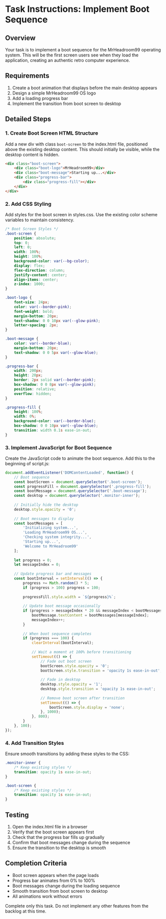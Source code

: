 # Task Instructions: Implement Boot Sequence

## Overview
Your task is to implement a boot sequence for the MrHeadroom99 operating system. This will be the first screen users see when they load the application, creating an authentic retro computer experience.

## Requirements
1. Create a boot animation that displays before the main desktop appears
2. Design a simple MrHeadroom99 OS logo
3. Add a loading progress bar
4. Implement the transition from boot screen to desktop

## Detailed Steps

### 1. Create Boot Screen HTML Structure
Add a new div with class `boot-screen` to the index.html file, positioned above the existing desktop content. This should initially be visible, while the desktop content is hidden.

```html
<div class="boot-screen">
    <div class="boot-logo">MrHeadroom99</div>
    <div class="boot-message">Starting up...</div>
    <div class="progress-bar">
        <div class="progress-fill"></div>
    </div>
</div>
```

### 2. Add CSS Styling
Add styles for the boot screen in styles.css. Use the existing color scheme variables to maintain consistency.

```css
/* Boot Screen Styles */
.boot-screen {
    position: absolute;
    top: 0;
    left: 0;
    width: 100%;
    height: 100%;
    background-color: var(--bg-color);
    display: flex;
    flex-direction: column;
    justify-content: center;
    align-items: center;
    z-index: 1000;
}

.boot-logo {
    font-size: 24px;
    color: var(--border-pink);
    font-weight: bold;
    margin-bottom: 20px;
    text-shadow: 0 0 10px var(--glow-pink);
    letter-spacing: 2px;
}

.boot-message {
    color: var(--border-blue);
    margin-bottom: 20px;
    text-shadow: 0 0 5px var(--glow-blue);
}

.progress-bar {
    width: 200px;
    height: 20px;
    border: 2px solid var(--border-pink);
    box-shadow: 0 0 8px var(--glow-pink);
    position: relative;
    overflow: hidden;
}

.progress-fill {
    height: 100%;
    width: 0%;
    background-color: var(--border-blue);
    box-shadow: 0 0 10px var(--glow-blue);
    transition: width 0.1s ease-in-out;
}
```

### 3. Implement JavaScript for Boot Sequence
Create the JavaScript code to animate the boot sequence. Add this to the beginning of script.js:

```javascript
document.addEventListener('DOMContentLoaded', function() {
    // Boot sequence
    const bootScreen = document.querySelector('.boot-screen');
    const progressFill = document.querySelector('.progress-fill');
    const bootMessage = document.querySelector('.boot-message');
    const desktop = document.querySelector('.monitor-inner');
    
    // Initially hide the desktop
    desktop.style.opacity = '0';
    
    // Boot messages to display
    const bootMessages = [
        'Initializing system...',
        'Loading MrHeadroom99 OS...',
        'Checking system integrity...',
        'Starting up...',
        'Welcome to MrHeadroom99'
    ];
    
    let progress = 0;
    let messageIndex = 0;
    
    // Update progress bar and messages
    const bootInterval = setInterval(() => {
        progress += Math.random() * 5;
        if (progress > 100) progress = 100;
        
        progressFill.style.width = `${progress}%`;
        
        // Update boot message occasionally
        if (progress > messageIndex * 20 && messageIndex < bootMessages.length) {
            bootMessage.textContent = bootMessages[messageIndex];
            messageIndex++;
        }
        
        // When boot sequence completes
        if (progress === 100) {
            clearInterval(bootInterval);
            
            // Wait a moment at 100% before transitioning
            setTimeout(() => {
                // Fade out boot screen
                bootScreen.style.opacity = '0';
                bootScreen.style.transition = 'opacity 1s ease-in-out';
                
                // Fade in desktop
                desktop.style.opacity = '1';
                desktop.style.transition = 'opacity 1s ease-in-out';
                
                // Remove boot screen after transition
                setTimeout(() => {
                    bootScreen.style.display = 'none';
                }, 1000);
            }, 800);
        }
    }, 100);
});
```

### 4. Add Transition Styles
Ensure smooth transitions by adding these styles to the CSS:

```css
.monitor-inner {
    /* Keep existing styles */
    transition: opacity 1s ease-in-out;
}

.boot-screen {
    /* Keep existing styles */
    transition: opacity 1s ease-in-out;
}
```

## Testing
1. Open the index.html file in a browser
2. Verify that the boot screen appears first
3. Check that the progress bar fills up gradually
4. Confirm that boot messages change during the sequence
5. Ensure the transition to the desktop is smooth

## Completion Criteria
- Boot screen appears when the page loads
- Progress bar animates from 0% to 100%
- Boot messages change during the loading sequence
- Smooth transition from boot screen to desktop
- All animations work without errors

Complete only this task. Do not implement any other features from the backlog at this time.